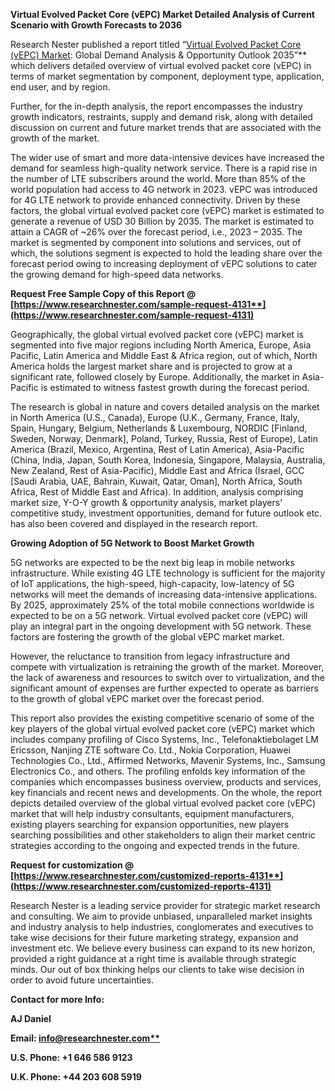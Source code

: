 ﻿**Virtual Evolved Packet Core (vEPC) Market Detailed Analysis of Current Scenario with Growth Forecasts to 2036**

Research Nester published a report titled “[Virtual Evolved Packet Core (vEPC) Market](https://www.researchnester.com/reports/virtual-evolved-packet-core-market/4131): Global Demand Analysis & Opportunity Outlook 2035”** which delivers detailed overview of virtual evolved packet core (vEPC) in terms of market segmentation by component, deployment type, application, end user, and by region.

Further, for the in-depth analysis, the report encompasses the industry growth indicators, restraints, supply and demand risk, along with detailed discussion on current and future market trends that are associated with the growth of the market.

The wider use of smart and more data-intensive devices have increased the demand for seamless high-quality network service. There is a rapid rise in the number of LTE subscribers around the world. More than 85% of the world population had access to 4G network in 2023. vEPC was introduced for 4G LTE network to provide enhanced connectivity. Driven by these factors, the global virtual evolved packet core (vEPC) market is estimated to generate a revenue of USD 30 Billion by 2035. The market is estimated to attain a CAGR of ~26% over the forecast period, i.e., 2023 – 2035. The market is segmented by component into solutions and services, out of which, the solutions segment is expected to hold the leading share over the forecast period owing to increasing deployment of vEPC solutions to cater the growing demand for high-speed data networks.

**Request Free Sample Copy of this Report @ [https://www.researchnester.com/sample-request-4131**](https://www.researchnester.com/sample-request-4131)**

Geographically, the global virtual evolved packet core (vEPC) market is segmented into five major regions including North America, Europe, Asia Pacific, Latin America and Middle East & Africa region, out of which, North America holds the largest market share and is projected to grow at a significant rate, followed closely by Europe. Additionally, the market in Asia-Pacific is estimated to witness fastest growth during the forecast period.

The research is global in nature and covers detailed analysis on the market in North America (U.S., Canada), Europe (U.K., Germany, France, Italy, Spain, Hungary, Belgium, Netherlands & Luxembourg, NORDIC [Finland, Sweden, Norway, Denmark], Poland, Turkey, Russia, Rest of Europe), Latin America (Brazil, Mexico, Argentina, Rest of Latin America), Asia-Pacific (China, India, Japan, South Korea, Indonesia, Singapore, Malaysia, Australia, New Zealand, Rest of Asia-Pacific), Middle East and Africa (Israel, GCC [Saudi Arabia, UAE, Bahrain, Kuwait, Qatar, Oman], North Africa, South Africa, Rest of Middle East and Africa). In addition, analysis comprising market size, Y-O-Y growth & opportunity analysis, market players’ competitive study, investment opportunities, demand for future outlook etc. has also been covered and displayed in the research report.

**Growing Adoption of 5G Network to Boost Market Growth**

5G networks are expected to be the next big leap in mobile networks infrastructure. While existing 4G LTE technology is sufficient for the majority of IoT applications, the high-speed, high-capacity, low-latency of 5G networks will meet the demands of increasing data-intensive applications. By 2025, approximately 25% of the total mobile connections worldwide is expected to be on a 5G network. Virtual evolved packet core (vEPC) will play an integral part in the ongoing development with 5G network. These factors are fostering the growth of the global vEPC market market.

However, the reluctance to transition from legacy infrastructure and compete with virtualization is retraining the growth of the market. Moreover, the lack of awareness and resources to switch over to virtualization, and the significant amount of expenses are further expected to operate as barriers to the growth of global vEPC market over the forecast period.

This report also provides the existing competitive scenario of some of the key players of the global virtual evolved packet core (vEPC) market which includes company profiling of Cisco Systems, Inc., Telefonaktiebolaget LM Ericsson, Nanjing ZTE software Co. Ltd., Nokia Corporation, Huawei Technologies Co., Ltd., Affirmed Networks, Mavenir Systems, Inc., Samsung Electronics Co., and others. The profiling enfolds key information of the companies which encompasses business overview, products and services, key financials and recent news and developments. On the whole, the report depicts detailed overview of the global virtual evolved packet core (vEPC) market that will help industry consultants, equipment manufacturers, existing players searching for expansion opportunities, new players searching possibilities and other stakeholders to align their market centric strategies according to the ongoing and expected trends in the future.  

**Request for customization @ [https://www.researchnester.com/customized-reports-4131**](https://www.researchnester.com/customized-reports-4131)**

Research Nester is a leading service provider for strategic market research and consulting. We aim to provide unbiased, unparalleled market insights and industry analysis to help industries, conglomerates and executives to take wise decisions for their future marketing strategy, expansion and investment etc. We believe every business can expand to its new horizon, provided a right guidance at a right time is available through strategic minds. Our out of box thinking helps our clients to take wise decision in order to avoid future uncertainties.

**Contact for more Info:**

**AJ Daniel**

**Email: [info@researchnester.com**](mailto:info@researchnester.com)**

**U.S. Phone: +1 646 586 9123** 

**U.K. Phone: +44 203 608 5919**

